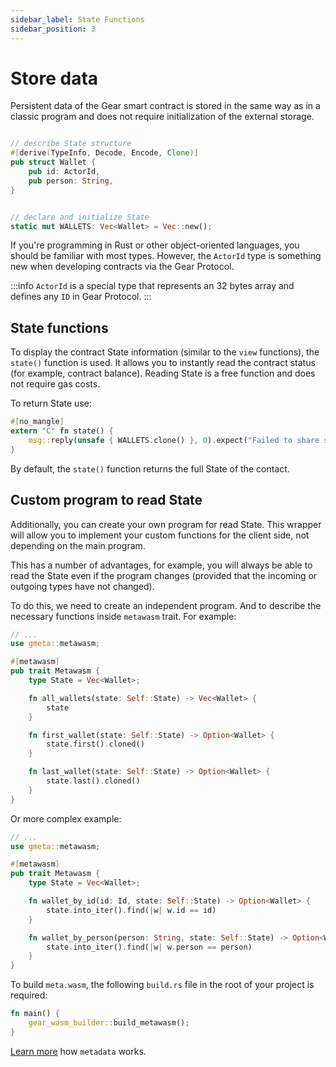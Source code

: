 ```yaml
---
sidebar_label: State Functions
sidebar_position: 3
---
```


# Store data

Persistent data of the Gear smart contract is stored in the same way as in a classic program and does not require initialization of the external storage.

```rust

// describe State structure
#[derive(TypeInfo, Decode, Encode, Clone)]
pub struct Wallet {
    pub id: ActorId,
    pub person: String,
}


// declare and initialize State
static mut WALLETS: Vec<Wallet> = Vec::new();
```

If you're programming in Rust or other object-oriented languages, you should be familiar with most types. However, the `ActorId` type is something new when developing contracts via the Gear Protocol.

:::info
`ActorId` is a special type that represents an 32 bytes array and defines any `ID` in Gear Protocol.
:::

## State functions

To display the contract State information (similar to the `view` functions), the `state()` function is used. It allows you to instantly read the contract status (for example, contract balance). Reading State is a free function and does not require gas costs.

To return State use:

```rust
#[no_mangle]
extern "C" fn state() {
    msg::reply(unsafe { WALLETS.clone() }, 0).expect("Failed to share state");
}
```

By default, the `state()` function returns the full State of the contact.

## Custom program to read State

Additionally, you can create your own program for read State. This wrapper will allow you to implement your custom functions for the client side, not depending on the main program.

This has a number of advantages, for example, you will always be able to read the State even if the program changes (provided that the incoming or outgoing types have not changed).

To do this, we need to create an independent program. And to describe the necessary functions inside `metawasm` trait. For example:

```rust
// ...
use gmeta::metawasm;

#[metawasm]
pub trait Metawasm {
    type State = Vec<Wallet>;

    fn all_wallets(state: Self::State) -> Vec<Wallet> {
        state
    }

    fn first_wallet(state: Self::State) -> Option<Wallet> {
        state.first().cloned()
    }

    fn last_wallet(state: Self::State) -> Option<Wallet> {
        state.last().cloned()
    }
}
```

Or more complex example:

```rust
// ...
use gmeta::metawasm;

#[metawasm]
pub trait Metawasm {
    type State = Vec<Wallet>;

    fn wallet_by_id(id: Id, state: Self::State) -> Option<Wallet> {
        state.into_iter().find(|w| w.id == id)
    }

    fn wallet_by_person(person: String, state: Self::State) -> Option<Wallet> {
        state.into_iter().find(|w| w.person == person)
    }
}
```

To build `meta.wasm`, the following `build.rs` file in the root of your project is required:

```rust
fn main() {
    gear_wasm_builder::build_metawasm();
}
```

[Learn more](/developing-contracts/metadata) how `metadata` works.